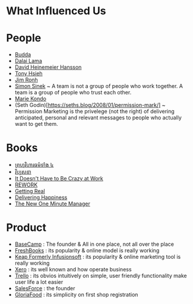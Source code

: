 # What Influenced Us

# People

* [Budda](https://en.wikipedia.org/wiki/Gautama_Buddha)
* [Dalai Lama](https://en.wikipedia.org/wiki/Dalai_Lama)
* [David Heinemeier Hansson](https://en.wikipedia.org/wiki/David_Heinemeier_Hansson)
* [Tony Hsieh](https://en.wikipedia.org/wiki/Tony_Hsieh)
* [Jim Ronh](https://en.wikipedia.org/wiki/Jim_Rohn)
* [Simon Sinek](https://en.wikipedia.org/wiki/Simon_Sinek) ~ A team is not a group of people who work together. A team is a group of people who trust each other.
* [Marie Kondo](https://en.wikipedia.org/wiki/Marie_Kondo)
* (Seth Godin)[https://seths.blog/2008/01/permission-mark/] ~ Permission Marketing is the privelege (not the right) of delivering anticipated, personal and relevant messages to people who actually want to get them.

# Books

* [ព្រហ្មវិហារធម៌ទាំង ៤](http://bouawat.blogspot.com/2018/02/blog-post_26.html)
* [វិប្បសនា](https://www.youtube.com/watch?v=V6GmfZVMsMg&list=PLu-VA5U_MJKn27w11CFrEDjkEi42ynb7-)
* [It Doesn't Have to Be Crazy at Work](https://www.amazon.com/Doesnt-Have-Be-Crazy-Work/dp/0062874780)
* [REWORK](https://www.amazon.com/Rework-Jason-Fried/dp/0307463745/ref=pd_lpo_sbs_14_t_0?_encoding=UTF8&psc=1&refRID=Y2VD285D6Z0FBN4KJB4Z)
* [Getting Real](https://basecamp.com/books/getting-real)
* [Delivering Happiness](https://www.amazon.com/Delivering-Happiness-Profits-Passion-Purpose/dp/0446576220/ref=sr_1_3?crid=1OUKQRD690SWE&keywords=delivering+happiness&qid=1566046993&s=books&sprefix=delivering+ha%2Cstripbooks%2C368&sr=1-3)
* [The New One Minute Manager](https://www.amazon.com/New-One-Minute-Manager-ebook/dp/B00MMG19OG)

# Product

* [BaseCamp](https://basecamp.com/) : The founder & All in one place, not all over the place 
* [FreshBooks](https://www.freshbooks.com/) : its popularity & online model is really working
* [Keap Formerly Infusionsoft](https://keap.com/) : its popularity & online marketing tool is really working
* [Xero](https://www.xero.com/) : its well known and how operate business
* [Trello](https://trello.com/) : its obvios intuitively on simple, user friendly functionality make user life a lot easier 
* [SalesForce](https://www.salesforce.com/) : the founder
* [GloriaFood](https://www.gloriafood.com/) : its simplicity on first shop registration
